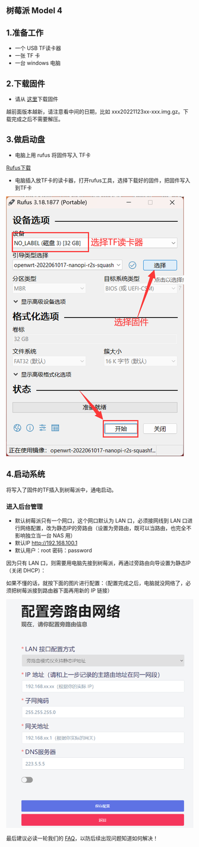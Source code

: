 ## 树莓派 Model 4

## 1.准备工作

* 一个 USB TF读卡器
* 一张 TF 卡
* 一台 windows 电脑

## 2.下载固件

* 请从 [这里](https://fw.koolcenter.com/iStoreOS/rpi4/)下载固件

越前面版本越新，请注意看中间的日期，比如 xxx20221123xx-xxx.img.gz。下载完成之后不需要解压。

## 3.做启动盘

* 电脑上用 rufus 将固件写入 TF卡

[Rufus下载](https://rufus.ie/zh/)

* 电脑插入放TF卡的读卡器，打开rufus工具，选择下载好的固件，把固件写入到TF卡

![install.png](./install/install_r2s.png)

## 4.启动系统

将写入了固件的TF插入到树莓派中，通电启动。

### 进入后台管理

* 默认树莓派只有一个网口，这个网口默认为 LAN 口，必须接网线到 LAN 口进行网络配置，改为静态IP的旁路由（设置为旁路由，既可以当路由，也完全不影响独立当一台 NAS 用）
* 默认IP http://192.168.100.1
* 默认用户：root 密码：password

因为只有 LAN 口，则需要用电脑先接到树莓派，再通过旁路由向导设置为静态IP（关闭 DHCP）：

如果不懂的话，就按下面的图片进行配置：（配置完成之后，电脑就没网络了，必须把树莓派接到路由器下面再用新的 IP 链接）

![transparent-raspi.png](./question/transparent-raspi.png)

最后建议必读一轮我们的 [FAQ](/zh/guide/istoreos/question.html)，以防后续出现问题知道如何解决！